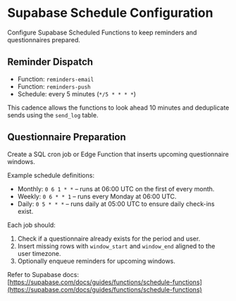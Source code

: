 # Supabase Schedule Configuration

Configure Supabase Scheduled Functions to keep reminders and questionnaires prepared.

## Reminder Dispatch
- Function: `reminders-email`
- Function: `reminders-push`
- Schedule: every 5 minutes (`*/5 * * * *`)

This cadence allows the functions to look ahead 10 minutes and deduplicate sends using the `send_log` table.

## Questionnaire Preparation
Create a SQL cron job or Edge Function that inserts upcoming questionnaire windows.

Example schedule definitions:

- Monthly: `0 6 1 * *` – runs at 06:00 UTC on the first of every month.
- Weekly: `0 6 * * 1` – runs every Monday at 06:00 UTC.
- Daily: `0 5 * * *` – runs daily at 05:00 UTC to ensure daily check-ins exist.

Each job should:
1. Check if a questionnaire already exists for the period and user.
2. Insert missing rows with `window_start` and `window_end` aligned to the user timezone.
3. Optionally enqueue reminders for upcoming windows.

Refer to Supabase docs: [https://supabase.com/docs/guides/functions/schedule-functions](https://supabase.com/docs/guides/functions/schedule-functions)

